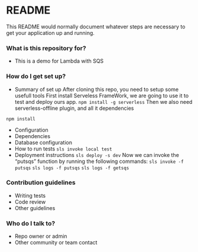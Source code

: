 # README #

This README would normally document whatever steps are necessary to get your application up and running.

### What is this repository for? ###

* This is a demo for Lambda with SQS 

### How do I get set up? ###

* Summary of set up
After cloning this repo, you need to setup some usefull tools
First install Serveless FrameWork, we are going to use it to test and deploy 
ours app.
`npm install -g serverless`
Then we also need serverless-offline plugin, and all it dependencies

`npm install`
* Configuration
* Dependencies
* Database configuration
* How to run tests
`sls invoke local test`
* Deployment instructions
`sls deploy -s dev`
Now we can invoke the “putsqs” function by running the following commands:
`sls invoke -f putsqs`
`sls logs -f putsqs`
`sls logs -f getsqs`
### Contribution guidelines ###

* Writing tests
* Code review
* Other guidelines

### Who do I talk to? ###

* Repo owner or admin
* Other community or team contact